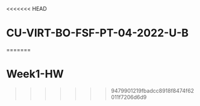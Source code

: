 <<<<<<< HEAD
# CU-VIRT-BO-FSF-PT-04-2022-U-B

=======
# Week1-HW
>>>>>>> 9479901219fbadcc8918f8474f62011f7206d6d9
